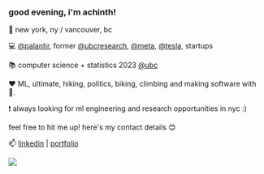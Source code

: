 ### good evening, i'm achinth! 
📍 new york, ny / vancouver, bc

💻 [@palantir](https://palantir.com), former [@ubcresearch](), [@meta](https://about.facebook.com/meta), [@tesla](https://tesla.com), startups
 
📚 computer science + statistics 2023 [@ubc](https://cs.ubc.ca)

❤️ ML, ultimate, hiking, politics, biking, climbing and making software with 💖.
 
 ❗ always looking for ml engineering and research opportunities in nyc :)
 
feel free to hit me up! here's my contact details 😊

📫 [linkedin](https://linkedin.com/in/achinthb) | [portfolio](https://achinth.ca)


<a href="https://github.com/anuraghazra/convoychat">
  <img align="center" src="https://github-readme-stats.vercel.app/api/top-langs/?username=achinth-b&layout=compact&show_icons=true&theme=nightowl" />
</a>
